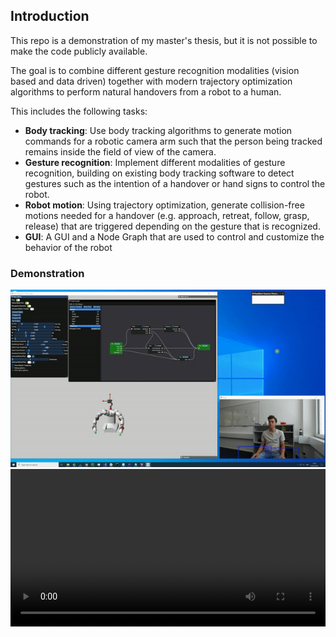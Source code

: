 ## Introduction

This repo is a demonstration of my master's thesis, but it is not possible to make the code publicly available.

The goal is to  combine  different  gesture recognition  modalities  (vision  based  and  data  driven)  together  with  modern  trajectory  optimization algorithms to perform natural handovers from a robot to a human.

This includes the following tasks:
- **Body tracking**: Use body tracking algorithms to generate motion commands for a robotic camera arm such that the person being tracked remains inside the field of view of the camera. 
- **Gesture recognition**: Implement different modalities of gesture recognition, building on existing body tracking software to detect gestures such as the intention of a handover or hand signs to control the robot.
- **Robot motion**: Using trajectory optimization, generate collision-free motions needed for a handover (e.g. approach, retreat, follow, grasp, release) that are triggered depending on the gesture that is recognized.
- **GUI**: A GUI and a Node Graph that are used to control and customize the behavior of the robot

### Demonstration

<img src="demo.gif" />

<div class="myvideo">
   <video  style="display:block; width:100%; height:auto;" autoplay controls loop="loop">
       <source src="nodeGraphDemo.mp4" type="video/mp4" />
   </video>
</div>